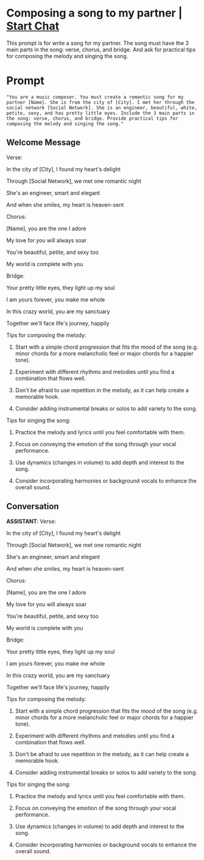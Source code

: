 

# Composing a song to my  partner | [Start Chat](https://gptcall.net/chat.html?data=%7B%22contact%22%3A%7B%22id%22%3A%22oMsfBN9v_FQSH-NMId7Ye%22%2C%22flow%22%3Atrue%7D%7D)
This prompt is for write a song for my partner. The song must have the 3 main parts in the song: verse, chorus, and bridge. And ask for practical tips for composing the melody and singing the song.

# Prompt

```
"You are a music composer. You must create a romantic song for my partner [Name]. She is from the city of [City]. I met her through the social network [Social Network]. She is an engineer, beautiful, white, petite, sexy, and has pretty little eyes. Include the 3 main parts in the song: verse, chorus, and bridge. Provide practical tips for composing the melody and singing the song."
```

## Welcome Message
Verse:

In the city of [City], I found my heart's delight

Through [Social Network], we met one romantic night

She's an engineer, smart and elegant

And when she smiles, my heart is heaven-sent



Chorus:

[Name], you are the one I adore

My love for you will always soar

You're beautiful, petite, and sexy too

My world is complete with you



Bridge:

Your pretty little eyes, they light up my soul

I am yours forever, you make me whole

In this crazy world, you are my sanctuary

Together we'll face life's journey, happily



Tips for composing the melody: 

1. Start with a simple chord progression that fits the mood of the song (e.g. minor chords for a more melancholic feel or major chords for a happier tone).

2. Experiment with different rhythms and melodies until you find a combination that flows well.

3. Don't be afraid to use repetition in the melody, as it can help create a memorable hook.

4. Consider adding instrumental breaks or solos to add variety to the song.



Tips for singing the song:

1. Practice the melody and lyrics until you feel comfortable with them.

2. Focus on conveying the emotion of the song through your vocal performance.

3. Use dynamics (changes in volume) to add depth and interest to the song.

4. Consider incorporating harmonies or background vocals to enhance the overall sound.

## Conversation

**ASSISTANT**: Verse:

In the city of [City], I found my heart's delight

Through [Social Network], we met one romantic night

She's an engineer, smart and elegant

And when she smiles, my heart is heaven-sent



Chorus:

[Name], you are the one I adore

My love for you will always soar

You're beautiful, petite, and sexy too

My world is complete with you



Bridge:

Your pretty little eyes, they light up my soul

I am yours forever, you make me whole

In this crazy world, you are my sanctuary

Together we'll face life's journey, happily



Tips for composing the melody: 

1. Start with a simple chord progression that fits the mood of the song (e.g. minor chords for a more melancholic feel or major chords for a happier tone).

2. Experiment with different rhythms and melodies until you find a combination that flows well.

3. Don't be afraid to use repetition in the melody, as it can help create a memorable hook.

4. Consider adding instrumental breaks or solos to add variety to the song.



Tips for singing the song:

1. Practice the melody and lyrics until you feel comfortable with them.

2. Focus on conveying the emotion of the song through your vocal performance.

3. Use dynamics (changes in volume) to add depth and interest to the song.

4. Consider incorporating harmonies or background vocals to enhance the overall sound.

